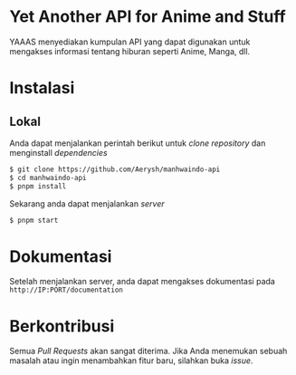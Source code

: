 # Yet Another API for Anime and Stuff

YAAAS menyediakan kumpulan API yang dapat digunakan untuk mengakses informasi tentang hiburan seperti Anime, Manga, dll.

# Instalasi

## Lokal

Anda dapat menjalankan perintah berikut untuk _clone repository_ dan menginstall _dependencies_

```bash
$ git clone https://github.com/Aerysh/manhwaindo-api
$ cd manhwaindo-api
$ pnpm install
```

Sekarang anda dapat menjalankan _server_

```bash
$ pnpm start
```

# Dokumentasi

Setelah menjalankan server, anda dapat mengakses dokumentasi pada `http://IP:PORT/documentation`

# Berkontribusi

Semua _Pull Requests_ akan sangat diterima. Jika Anda menemukan sebuah masalah atau ingin menambahkan fitur baru, silahkan buka _issue_.
